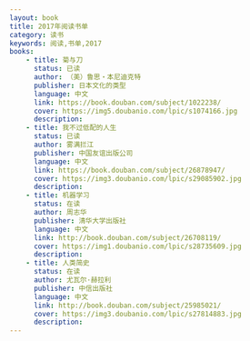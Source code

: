 ```yaml
---
layout: book
title: 2017年阅读书单
category: 读书
keywords: 阅读,书单,2017
books: 
	- title: 菊与刀
      status: 已读
      author: （美）鲁思・本尼迪克特 
      publisher: 日本文化的类型
      language: 中文
      link: https://book.douban.com/subject/1022238/         
      cover: https://img5.doubanio.com/lpic/s1074166.jpg
      description:
    - title: 我不过低配的人生
      status: 已读
      author: 雾满拦江 
      publisher: 中国友谊出版公司
      language: 中文
      link: https://book.douban.com/subject/26878947/         
      cover: https://img3.doubanio.com/lpic/s29085902.jpg
      description:
    - title: 机器学习
      status: 在读
      author: 周志华
      publisher: 清华大学出版社
      language: 中文
      link: http://book.douban.com/subject/26708119/          
      cover: https://img1.doubanio.com/lpic/s28735609.jpg
      description: 
    - title: 人类简史
      status: 在读
      author: 尤瓦尔·赫拉利 
      publisher: 中信出版社
      language: 中文
      link: http://book.douban.com/subject/25985021/          
      cover: https://img3.doubanio.com/lpic/s27814883.jpg
      description: 
---
```





     
  
